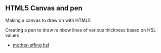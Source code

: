 ## HTML5 Canvas and pen

Making a canvas to draw on with HTML5

Creating a pen to draw rainbow lines of various thickness based on HSL values

* [mother-effing hsl](https://mothereffinghsl.com/)